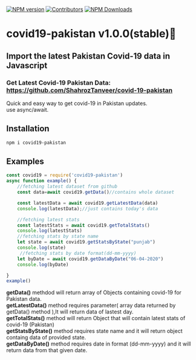 
[![NPM version](https://img.shields.io/npm/v/covid19-pakistan)](https://www.npmjs.com/package/covid19-pakistan)
[![Contributors](https://img.shields.io/github/contributors/ShahrozTanveer/covid19-pakistan.svg)](https://github.com/github/ShahrozTanveer/covid19-pakistan/graphs/contributors)
[![NPM Downloads](https://img.shields.io/npm/dt/covid19-pakistan.svg)](https://www.npmjs.com/covid19-pakistan)

# covid19-pakistan  v1.0.0(stable)🚀
## Import the latest Pakistan Covid-19 data in Javascript
### Get Latest Covid-19 Pakistan Data: https://github.com/ShahrozTanveer/covid-19-pakistan
Quick and easy way to get covid-19 in Pakistan updates.\
use async/await. 
## Installation
```sh
npm i covid19-pakistan
```

## Examples
```javascript
const covid19 = require('covid19-pakistan')
async function example() {
    //fetching latest dataset from github
    const data=await covid19.getData()//contains whole dataset

    const latestData = await covid19.getLatestData(data)
    console.log(latestData);//just contains today's data

    //fetching latest stats 
    const latestStats = await covid19.getTotalStats()
    console.log(latestStats)
    //fetching stats by state name
    let state = await covid19.getStatsByState("punjab")
    console.log(state)
     //fetching stats by date format(dd-mm-yyyy)
    let byDate = await covid19.getDataByDate("06-04-2020")
    console.log(byDate)

}
example()
```
**getData()** methdod will return array of Objects containing covid-19 for Pakistan data.\
**getLatestData()** method requires parameter( array data returned by getData() method ),It will return data of lastest day.\
**getTotalStats()** method will return Object that will contain latest stats of covid-19 (Pakistan)\
**getStatsByState()** method requires state name and it will return object containg data of provided state.\
**getDataByDate()** method requires date in format (dd-mm-yyyy) and it will return data from that given date.
